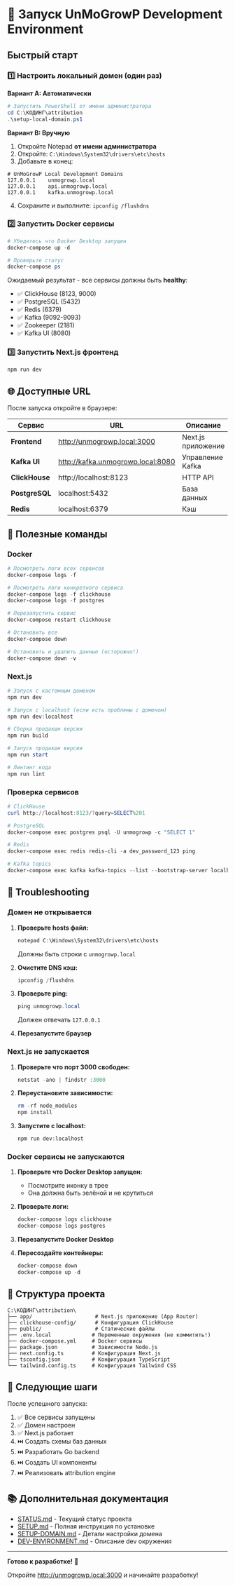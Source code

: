 # 🚀 Запуск UnMoGrowP Development Environment

## Быстрый старт

### 1️⃣ Настроить локальный домен (один раз)

**Вариант A: Автоматически**
```powershell
# Запустить PowerShell от имени администратора
cd C:\КОДИНГ\attribution
.\setup-local-domain.ps1
```

**Вариант B: Вручную**
1. Откройте Notepad **от имени администратора**
2. Откройте: `C:\Windows\System32\drivers\etc\hosts`
3. Добавьте в конец:
```
# UnMoGrowP Local Development Domains
127.0.0.1    unmogrowp.local
127.0.0.1    api.unmogrowp.local
127.0.0.1    kafka.unmogrowp.local
```
4. Сохраните и выполните: `ipconfig /flushdns`

### 2️⃣ Запустить Docker сервисы

```powershell
# Убедитесь что Docker Desktop запущен
docker-compose up -d

# Проверьте статус
docker-compose ps
```

Ожидаемый результат - все сервисы должны быть **healthy**:
- ✅ ClickHouse (8123, 9000)
- ✅ PostgreSQL (5432)
- ✅ Redis (6379)
- ✅ Kafka (9092-9093)
- ✅ Zookeeper (2181)
- ✅ Kafka UI (8080)

### 3️⃣ Запустить Next.js фронтенд

```powershell
npm run dev
```

## 🌐 Доступные URL

После запуска откройте в браузере:

| Сервис | URL | Описание |
|--------|-----|----------|
| **Frontend** | http://unmogrowp.local:3000 | Next.js приложение |
| **Kafka UI** | http://kafka.unmogrowp.local:8080 | Управление Kafka |
| **ClickHouse** | http://localhost:8123 | HTTP API |
| **PostgreSQL** | localhost:5432 | База данных |
| **Redis** | localhost:6379 | Кэш |

## 📝 Полезные команды

### Docker

```powershell
# Посмотреть логи всех сервисов
docker-compose logs -f

# Посмотреть логи конкретного сервиса
docker-compose logs -f clickhouse
docker-compose logs -f postgres

# Перезапустить сервис
docker-compose restart clickhouse

# Остановить все
docker-compose down

# Остановить и удалить данные (осторожно!)
docker-compose down -v
```

### Next.js

```powershell
# Запуск с кастомным доменом
npm run dev

# Запуск с localhost (если есть проблемы с доменом)
npm run dev:localhost

# Сборка продакшн версии
npm run build

# Запуск продакшн версии
npm run start

# Линтинг кода
npm run lint
```

### Проверка сервисов

```powershell
# ClickHouse
curl http://localhost:8123/?query=SELECT%201

# PostgreSQL
docker-compose exec postgres psql -U unmogrowp -c "SELECT 1"

# Redis
docker-compose exec redis redis-cli -a dev_password_123 ping

# Kafka topics
docker-compose exec kafka kafka-topics --list --bootstrap-server localhost:9092
```

## 🔧 Troubleshooting

### Домен не открывается

1. **Проверьте hosts файл:**
   ```powershell
   notepad C:\Windows\System32\drivers\etc\hosts
   ```
   Должны быть строки с `unmogrowp.local`

2. **Очистите DNS кэш:**
   ```powershell
   ipconfig /flushdns
   ```

3. **Проверьте ping:**
   ```powershell
   ping unmogrowp.local
   ```
   Должен отвечать `127.0.0.1`

4. **Перезапустите браузер**

### Next.js не запускается

1. **Проверьте что порт 3000 свободен:**
   ```powershell
   netstat -ano | findstr :3000
   ```

2. **Переустановите зависимости:**
   ```powershell
   rm -rf node_modules
   npm install
   ```

3. **Запустите с localhost:**
   ```powershell
   npm run dev:localhost
   ```

### Docker сервисы не запускаются

1. **Проверьте что Docker Desktop запущен:**
   - Посмотрите иконку в трее
   - Она должна быть зелёной и не крутиться

2. **Проверьте логи:**
   ```powershell
   docker-compose logs clickhouse
   docker-compose logs postgres
   ```

3. **Перезапустите Docker Desktop**

4. **Пересоздайте контейнеры:**
   ```powershell
   docker-compose down
   docker-compose up -d
   ```

## 📁 Структура проекта

```
C:\КОДИНГ\attribution\
├── app/                    # Next.js приложение (App Router)
├── clickhouse-config/      # Конфигурация ClickHouse
├── public/                 # Статические файлы
├── .env.local             # Переменные окружения (не коммитить!)
├── docker-compose.yml     # Docker сервисы
├── package.json           # Зависимости Node.js
├── next.config.ts         # Конфигурация Next.js
├── tsconfig.json          # Конфигурация TypeScript
└── tailwind.config.ts     # Конфигурация Tailwind CSS
```

## 🎯 Следующие шаги

После успешного запуска:

1. ✅ Все сервисы запущены
2. ✅ Домен настроен
3. ✅ Next.js работает
4. ⏭️ Создать схемы баз данных
5. ⏭️ Разработать Go backend
6. ⏭️ Создать UI компоненты
7. ⏭️ Реализовать attribution engine

## 📚 Дополнительная документация

- [STATUS.md](STATUS.md) - Текущий статус проекта
- [SETUP.md](SETUP.md) - Полная инструкция по установке
- [SETUP-DOMAIN.md](SETUP-DOMAIN.md) - Детали настройки домена
- [DEV-ENVIRONMENT.md](DEV-ENVIRONMENT.md) - Описание dev окружения

---

**Готово к разработке!** 🚀

Откройте http://unmogrowp.local:3000 и начинайте разработку!
